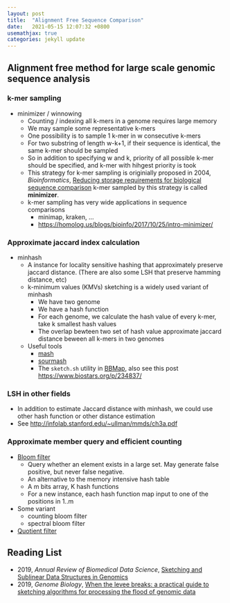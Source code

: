 ```yaml
---
layout: post
title:  "Alignment Free Sequence Comparison"
date:   2021-05-15 12:07:32 +0800
usemathjax: true
categories: jekyll update
---
```


## Alignment free method for large scale genomic sequence analysis


### k-mer sampling
- minimizer / winnowing
  - Counting / indexing  all k-mers in a genome requires large memory
  - We may sample some representative k-mers
  - One possibility is to sample 1 k-mer in w consecutive k-mers
  - For two substring of length w-k+1, if their sequence is identical, the same k-mer should be sampled
  - So in addition to specifying w and k, priority of all possible k-mer should be specified, and k-mer with hihgest priority is took
  - This strategy for k-mer sampling is originially proposed in 2004, *Bioinformatics*, [Reducing storage requirements for biological sequence comparison](https://academic.oup.com/bioinformatics/article/20/18/3363/202143) k-mer sampled by this strategy is called **minimizer**.
  - k-mer sampling has very wide applications in sequence comparisons
    - minimap, kraken, ...
    - <https://homolog.us/blogs/bioinfo/2017/10/25/intro-minimizer/>


### Approximate jaccard index calculation
- minhash
  - A instance for locality sensitive hashing that approximately preserve jaccard distance. (There are also some LSH that preserve hamming distance, etc)
  - k-minimum values (KMVs) sketching is a widely used variant of minhash
    - We have two genome
    - We have a hash function
    - For each genome, we calculate the hash value of every k-mer, take k smallest hash values
    - The overlap bewteen two set of hash value approximate jaccard distance beween all k-mers in two genomes 
  - Useful tools
    - [mash](https://github.com/marbl/Mash)
    - [sourmash](https://github.com/dib-lab/sourmash)
    - The `sketch.sh` utility in [BBMap](https://jgi.doe.gov/data-and-tools/bbtools/bb-tools-user-guide/bbmap-guide/), also see this post <https://www.biostars.org/p/234837/>


### LSH in other fields
- In addition to estimate Jaccard distance with minhash, we could use other hash function or other distance estimation
- See <http://infolab.stanford.edu/~ullman/mmds/ch3a.pdf> 



### Approximate member query and efficient counting
- [Bloom filter](https://en.wikipedia.org/wiki/Bloom_filters_in_bioinformatics)
  - Query whether an element exists in a large set. May generate false positive, but never false negative.
  - An alternative to the memory intensive hash table
  - A m bits array, K hash functions
  - For a new instance, each hash function map input to one of the positions in 1..m 
- Some variant
  - counting bloom filter
  - spectral bloom filter
- [Quotient filter](https://en.wikipedia.org/wiki/Quotient_filter)


## Reading List
- 2019, *Annual Review of Biomedical Data Science*, [Sketching and Sublinear Data Structures in Genomics](https://www.annualreviews.org/doi/abs/10.1146/annurev-biodatasci-072018-021156)
- 2019, *Genome Biology*, [When the levee breaks: a practical guide to sketching algorithms for processing the flood of genomic data](https://genomebiology.biomedcentral.com/articles/10.1186/s13059-019-1809-x)

